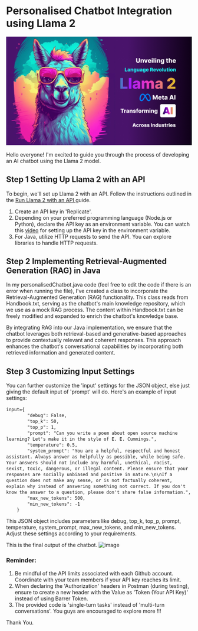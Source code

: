 # Personalised Chatbot Integration using Llama 2

![image](https://github.com/Poo-wei-chien/personalisedChatbot/blob/main/Llama-2-Meta-AI-Transforming-AI-Across-Industries.png)

Hello everyone! I'm excited to guide you through the process of developing an AI chatbot using the Llama 2 model.

## Step 1 Setting Up Llama 2 with an API

To begin, we'll set up Llama 2 with an API. Follow the instructions outlined in the <a href = 'https://replicate.com/blog/run-llama-2-with-an-api?input=http#choosing-which-model-to-use'> Run Llama 2 with an API </a>guide.

1. Create an API key in 'Replicate'.
2. Depending on your preferred programming language (Node.js or Python), declare the API key as an environment variable. You can watch this <a href = 'https://www.youtube.com/watch?v=znyhTD4McOg'>video</a> for setting up the API key in the environment variable.
3. For Java, utilize HTTP requests to send the API. You can explore libraries to handle HTTP requests.

## Step 2  Implementing Retrieval-Augmented Generation (RAG) in Java
In my personalisedChatbot.java code (feel free to edit the code if there is an error when running the file), I've created a class to incorporate the Retrieval-Augmented Generation (RAG) functionality. This class reads from Handbook.txt, serving as the chatbot's main knowledge repository, which we use as a mock RAG process. The content within Handbook.txt can be freely modified and expanded to enrich the chatbot's knowledge base.

By integrating RAG into our Java implementation, we ensure that the chatbot leverages both retrieval-based and generative-based approaches to provide contextually relevant and coherent responses. This approach enhances the chatbot's conversational capabilities by incorporating both retrieved information and generated content.

## Step 3 Customizing Input Settings
You can further customize the 'input' settings for the JSON object, else just giving the default input of 'prompt' will do. Here's an example of input settings:
```
input={
        "debug": False,
        "top_k": 50,
        "top_p": 1,
        "prompt": "Can you write a poem about open source machine learning? Let's make it in the style of E. E. Cummings.",
        "temperature": 0.5,
        "system_prompt": "You are a helpful, respectful and honest assistant. Always answer as helpfully as possible, while being safe. Your answers should not include any harmful, unethical, racist, sexist, toxic, dangerous, or illegal content. Please ensure that your responses are socially unbiased and positive in nature.\n\nIf a question does not make any sense, or is not factually coherent, explain why instead of answering something not correct. If you don't know the answer to a question, please don't share false information.",
        "max_new_tokens": 500,
        "min_new_tokens": -1
    }
```
This JSON object includes parameters like debug, top_k, top_p, prompt, temperature, system_prompt, max_new_tokens, and min_new_tokens. Adjust these settings according to your requirements.

This is the final output of the chatbot.
![image](https://github.com/Poo-wei-chien/personalisedChatbot/assets/92501486/7ad4d235-e292-4562-9e00-2f8b327460d1)

### Reminder:

1. Be mindful of the API limits associated with each Github account. Coordinate with your team members if your API key reaches its limit.
2. When declaring the 'Authorization' headers in Postman (during testing), ensure to create a new header with the Value as 'Token (Your API Key)' instead of using Barrer Token.
3. The provided code is 'single-turn tasks' instead of 'multi-turn conversations'. You guys are encouraged to explore more !!!

Thank You.

